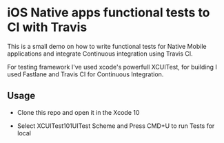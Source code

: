 # iOS Native apps functional tests to CI with Travis

This is a small demo on how to write functional tests for Native Mobile applications and integrate Continuous integration using Travis CI.

For testing framework I've used xcode's powerfull XCUITest, for building I used Fastlane and Travis CI for Continuous Integration.

## Usage 

* Clone this repo and open it in the Xcode 10 

* Select XCUITest101UITest Scheme and Press CMD+U to run Tests for local


